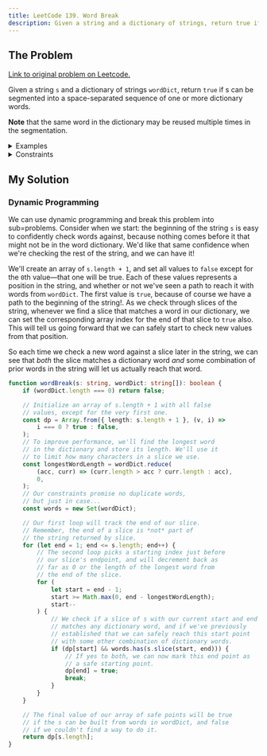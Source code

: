 ```yaml
---
title: LeetCode 139. Word Break
description: Given a string and a dictionary of strings, return true if the string can be segmented into a space-separated sequence of one or more dictionary words.
---
```


## The Problem

[Link to original problem on Leetcode.](https://leetcode.com/problems/word-break/)

Given a string `s` and a dictionary of strings `wordDict`, return `true` if s can be segmented into a space-separated sequence of one or more dictionary words.

**Note** that the same word in the dictionary may be reused multiple times in the segmentation.

<details>
<summary>Examples</summary>

Example 1:

```
Input: s = "leetcode", wordDict = ["leet","code"]
Output: true
Explanation: Return true because "leetcode" can be segmented as "leet code".
```

Example 2:

```
Input: s = "applepenapple", wordDict = ["apple","pen"]
Output: true
Explanation: Return true because "applepenapple" can be segmented as "apple pen apple".
Note that you are allowed to reuse a dictionary word.
```

Example 3:

```
Input: s = "catsandog", wordDict = ["cats","dog","sand","and","cat"]
Output: false
```

</details>

<details>
<summary>Constraints</summary>

- `1 <= s.length <= 300`
- `1 <= wordDict.length <= 1000`
- `1 <= wordDict[i].length <= 20`
- `s` and `wordDict[i]` consist of only lowercase English letters.
- All the strings of `wordDict` are **unique**.
</details>

## My Solution

### Dynamic Programming

We can use dynamic programming and break this problem into sub=problems. Consider when we start: the beginning of the string `s` is easy to confidently check words against, because nothing comes before it that might not be in the word dictionary. We'd like that same confidence when we're checking the rest of the string, and we can have it!

We'll create an array of `s.length + 1`, and set all values to `false` except for the `0`th value—that one will be true. Each of these values represents a position in the string, and whether or not we've seen a path to reach it with words from `wordDict`. The first value is `true`, because of course we have a path to the beginning of the string!. As we check through slices of the string, whenever we find a slice that matches a word in our dictionary, we can set the corresponding array index for the end of that slice to `true` also. This will tell us going forward that we can safely start to check new values from that position.

So each time we check a new word against a slice later in the string, we can see that _both_ the slice matches a dictionary word _and_ some combination of prior words in the string will let us actually reach that word.

```typescript
function wordBreak(s: string, wordDict: string[]): boolean {
	if (wordDict.length === 0) return false;

	// Initialize an array of s.length + 1 with all false
	// values, except for the very first one.
	const dp = Array.from({ length: s.length + 1 }, (v, i) =>
		i === 0 ? true : false,
	);
	// To improve performance, we'll find the longest word
	// in the dictionary and store its length. We'll use it
	// to limit how many characters in a slice we use.
	const longestWordLength = wordDict.reduce(
		(acc, curr) => (curr.length > acc ? curr.length : acc),
		0,
	);
	// Our constraints promise no duplicate words,
	// but just in case...
	const words = new Set(wordDict);

	// Our first loop will track the end of our slice.
	// Remember, the end of a slice is *not* part of
	// the string returned by slice.
	for (let end = 1; end <= s.length; end++) {
		// The second loop picks a starting index just before
		// our slice's endpoint, and will decrement back as
		// far as 0 or the length of the longest word from
		// the end of the slice.
		for (
			let start = end - 1;
			start >= Math.max(0, end - longestWordLength);
			start--
		) {
			// We check if a slice of s with our current start and end
			// matches any dictionary word, and if we've previously
			// established that we can safely reach this start point
			// with some other combination of dictionary words.
			if (dp[start] && words.has(s.slice(start, end))) {
				// If yes to both, we can now mark this end point as
				// a safe starting point.
				dp[end] = true;
				break;
			}
		}
	}

	// The final value of our array of safe points will be true
	// if the s can be built from words in wordDict, and false
	// if we couldn't find a way to do it.
	return dp[s.length];
}
```
